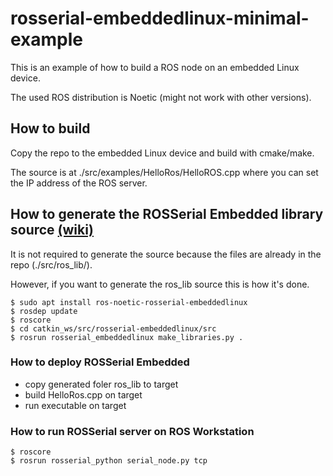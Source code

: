 # rosserial-embeddedlinux-minimal-example

This is an example of how to build a ROS node on an embedded Linux device.

The used ROS distribution is Noetic (might not work with other versions).

## How to build

Copy the repo to the embedded Linux device and build with cmake/make.

The source is at ./src/examples/HelloRos/HelloROS.cpp where you can set the IP address of the ROS server.


## How to generate the ROSSerial Embedded library source [(wiki)](http://wiki.ros.org/rosserial_embeddedlinux)

It is not required to generate the source because the files are already in the repo (./src/ros_lib/).

However, if you want to generate the ros_lib source this is how it's done. 

```
$ sudo apt install ros-noetic-rosserial-embeddedlinux
$ rosdep update
$ roscore
$ cd catkin_ws/src/rosserial-embeddedlinux/src
$ rosrun rosserial_embeddedlinux make_libraries.py .
```
### How to deploy ROSSerial Embedded
- copy generated foler ros_lib to target
- build HelloRos.cpp on target 
- run executable on target

### How to run ROSSerial server on ROS Workstation
```
$ roscore
$ rosrun rosserial_python serial_node.py tcp
```

